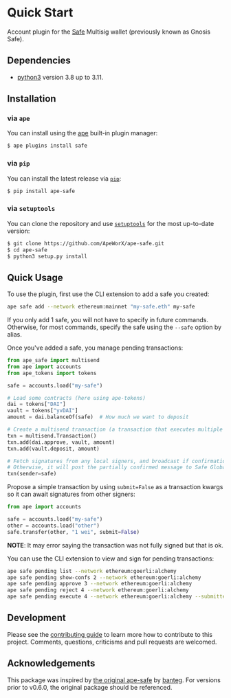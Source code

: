 # Quick Start

Account plugin for the [Safe](https://safe.global//) Multisig wallet (previously known as Gnosis Safe).

## Dependencies

- [python3](https://www.python.org/downloads) version 3.8 up to 3.11.

## Installation

### via `ape`

You can install using the [ape](https://github.com/ApeWorX/ape) built-in plugin manager:

```bash
$ ape plugins install safe
```

### via `pip`

You can install the latest release via [`pip`](https://pypi.org/project/pip/):

```bash
$ pip install ape-safe
```

### via `setuptools`

You can clone the repository and use [`setuptools`](https://github.com/pypa/setuptools) for the most up-to-date version:

```bash
$ git clone https://github.com/ApeWorX/ape-safe.git
$ cd ape-safe
$ python3 setup.py install
```

## Quick Usage

To use the plugin, first use the CLI extension to add a safe you created:

```bash
ape safe add --network ethereum:mainnet "my-safe.eth" my-safe
```

If you only add 1 safe, you will not have to specify in future commands.
Otherwise, for most commands, specify the safe using the `--safe` option by alias.

Once you've added a safe, you manage pending transactions:

```python
from ape_safe import multisend
from ape import accounts
from ape_tokens import tokens

safe = accounts.load("my-safe")

# Load some contracts (here using ape-tokens)
dai = tokens["DAI"]
vault = tokens["yvDAI"]
amount = dai.balanceOf(safe)  # How much we want to deposit

# Create a multisend transaction (a transaction that executes multiple calls)
txn = multisend.Transaction()
txn.add(dai.approve, vault, amount)
txn.add(vault.deposit, amount)

# Fetch signatures from any local signers, and broadcast if confirmations are met
# Otherwise, it will post the partially confirmed message to Safe Global's API
txn(sender=safe)
```

Propose a simple transaction by using `submit=False` as a transaction kwargs so it can await signatures from other signers:

```python
from ape import accounts

safe = accounts.load("my-safe")
other = accounts.load("other")
safe.transfer(other, "1 wei", submit=False)
```

**NOTE**: It may error saying the transaction was not fully signed but that is ok.

You can use the CLI extension to view and sign for pending transactions:

```bash
ape safe pending list --network ethereum:goerli:alchemy
ape safe pending show-confs 2 --network ethereum:goerli:alchemy
ape safe pending approve 3 --network ethereum:goerli:alchemy
ape safe pending reject 4 --network ethereum:goerli:alchemy
ape safe pending execute 4 --network ethereum:goerli:alchemy --submitter metamask0
```

## Development

Please see the [contributing guide](CONTRIBUTING.md) to learn more how to contribute to this project.
Comments, questions, criticisms and pull requests are welcomed.

## Acknowledgements

This package was inspired by [the original ape-safe](https://github.com/banteg/ape-safe#readme) by [banteg](https://github.com/banteg).
For versions prior to v0.6.0, the original package should be referenced.
